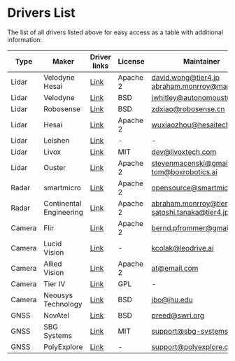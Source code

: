 # Drivers List

The list of all drivers listed above for easy access as a table with additional information:

| Type   | Maker                   | Driver links                                                                   | License  | Maintainer                                          |
| ------ | ----------------------- | ------------------------------------------------------------------------------ | -------- | --------------------------------------------------- |
| Lidar  | Velodyne<br>Hesai       | [Link](https://github.com/tier4/nebula)                                        | Apache 2 | david.wong@tier4.jp<br>abraham.monrroy@map4.jp      |
| Lidar  | Velodyne                | [Link](https://github.com/ros-drivers/velodyne/tree/ros2/velodyne_pointcloud)  | BSD      | jwhitley@autonomoustuff.com                         |
| Lidar  | Robosense               | [Link](https://github.com/RoboSense-LiDAR/rslidar_sdk)                         | BSD      | zdxiao@robosense.cn                                 |
| Lidar  | Hesai                   | [Link](https://github.com/HesaiTechnology/HesaiLidar_General_ROS)              | Apache 2 | wuxiaozhou@hesaitech.com                            |
| Lidar  | Leishen                 | [Link](https://github.com/leishen-lidar)                                       | -        | -                                                   |
| Lidar  | Livox                   | [Link](https://github.com/Livox-SDK/livox_ros2_driver)                         | MIT      | dev@livoxtech.com                                   |
| Lidar  | Ouster                  | [Link](https://github.com/ros-drivers/ros2_ouster_drivers)                     | Apache 2 | stevenmacenski@gmail.com<br>tom@boxrobotics.ai      |
| Radar  | smartmicro              | [Link](https://github.com/smartmicro/smartmicro_ros2_radars)                   | Apache 2 | opensource@smartmicro.de                            |
| Radar  | Continental Engineering | [Link](https://github.com/tier4/ars408_driver)                                 | Apache 2 | abraham.monrroy@tier4.jp<br>satoshi.tanaka@tier4.jp |
| Camera | Flir                    | [Link](https://github.com/berndpfrommer/flir_spinnaker_ros2)                   | Apache 2 | bernd.pfrommer@gmail.com                            |
| Camera | Lucid Vision            | [Link](https://gitlab.com/leo-drive/Drivers/arena_camera)                      | -        | kcolak@leodrive.ai                                  |
| Camera | Allied Vision           | [Link](https://github.com/neil-rti/avt_vimba_camera)                           | Apache 2 | at@email.com                                        |
| Camera | Tier IV                 | [Link](https://github.com/tier4/tier4_automotive_hdr_camera)                   | GPL      | -                                                   |
| Camera | Neousys Technology      | [Link](https://github.com/ros-drivers/gscam)                                   | BSD      | jbo@jhu.edu                                         |
| GNSS   | NovAtel                 | [Link](https://github.com/swri-robotics/novatel_gps_driver/tree/dashing-devel) | BSD      | preed@swri.org                                      |
| GNSS   | SBG Systems             | [Link](https://github.com/SBG-Systems/sbg_ros2_driver)                         | MIT      | support@sbg-systems.com                             |
| GNSS   | PolyExplore             | [Link](https://github.com/polyexplore/ROS2_Driver)                             | -        | support@polyexplore.com                             |
